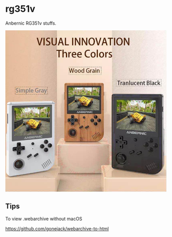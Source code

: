 # rg351v
Anbernic RG351v stuffs.

![](anbernic_rg351v.jpg)

## Tips
To view .webarchive without macOS

https://github.com/gonejack/webarchive-to-html

